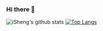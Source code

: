 ### Hi there 👋

<!--
**jotix16/jotix16** is a ✨ _special_ ✨ repository because its `README.md` (this file) appears on your GitHub profile.

Here are some ideas to get you started:

- 🔭 I’m currently working on ...
- 🌱 I’m currently learning ...
- 👯 I’m looking to collaborate on ...
- 🤔 I’m looking for help with ...
- 💬 Ask me about ...
- 📫 How to reach me: ...
- 😄 Pronouns: ...
- ⚡ Fun fact: ...
-->

![iSheng's github stats](https://github-readme-stats.jotix16.vercel.app/api?username=ishengfang&count_private=true)
[![Top Langs](https://github-readme-stats.jotix16.vercel.app/api/top-langs/?username=ishengfang&hide=jupyter%20notebook)](https://github.com/anuraghazra/github-readme-stats)
